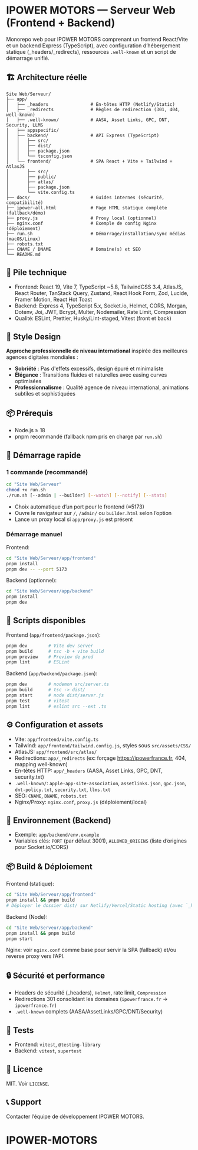# IPOWER MOTORS — Serveur Web (Frontend + Backend)

Monorepo web pour IPOWER MOTORS comprenant un frontend React/Vite et un backend Express (TypeScript), avec configuration d’hébergement statique (_headers/_redirects), ressources `.well-known` et un script de démarrage unifié.

## 🏗️ Architecture réelle

```
Site Web/Serveur/
├── app/
│   ├── _headers                # En-têtes HTTP (Netlify/Static)
│   ├── _redirects              # Règles de redirection (301, 404, well-known)
│   ├── .well-known/            # AASA, Asset Links, GPC, DNT, Security, LLMS
│   ├── appspecific/
│   ├── backend/                # API Express (TypeScript)
│   │   ├── src/
│   │   ├── dist/
│   │   ├── package.json
│   │   └── tsconfig.json
│   └── frontend/               # SPA React + Vite + Tailwind + AtlasJS
│       ├── src/
│       ├── public/
│       ├── atlas/
│       ├── package.json
│       └── vite.config.ts
├── docs/                       # Guides internes (sécurité, compatibilité)
├── ipower-all.html             # Page HTML statique complète (fallback/démo)
├── proxy.js                    # Proxy local (optionnel)
├── nginx.conf                  # Exemple de config Nginx (déploiement)
├── run.sh                      # Démarrage/installation/sync médias (macOS/Linux)
├── robots.txt
├── CNAME / DNAME               # Domaine(s) et SEO
└── README.md
```

## 🚀 Pile technique

- Frontend: React 19, Vite 7, TypeScript ~5.8, TailwindCSS 3.4, AtlasJS, React Router, TanStack Query, Zustand, React Hook Form, Zod, Lucide, Framer Motion, React Hot Toast
- Backend: Express 4, TypeScript 5.x, Socket.io, Helmet, CORS, Morgan, Dotenv, Joi, JWT, Bcrypt, Multer, Nodemailer, Rate Limit, Compression
- Qualité: ESLint, Prettier, Husky/Lint-staged, Vitest (front et back)

## 🎨 Style Design

**Approche professionnelle de niveau international** inspirée des meilleures agences digitales mondiales :

- **Sobriété** : Pas d'effets excessifs, design épuré et minimaliste
- **Élégance** : Transitions fluides et naturelles avec easing curves optimisées
- **Professionnalisme** : Qualité agence de niveau international, animations subtiles et sophistiquées

## 📦 Prérequis

- Node.js ≥ 18
- pnpm recommandé (fallback npm pris en charge par `run.sh`)

## 🏃 Démarrage rapide

### 1 commande (recommandé)

```bash
cd "Site Web/Serveur"
chmod +x run.sh
./run.sh [--admin | --builder] [--watch] [--notify] [--stats]
```

- Choix automatique d’un port pour le frontend (≈5173)
- Ouvre le navigateur sur `/`, `/admin/` ou `builder.html` selon l’option
- Lance un proxy local si `app/proxy.js` est présent

### Démarrage manuel

Frontend:
```bash
cd "Site Web/Serveur/app/frontend"
pnpm install
pnpm dev -- --port 5173
```

Backend (optionnel):
```bash
cd "Site Web/Serveur/app/backend"
pnpm install
pnpm dev
```

## 📜 Scripts disponibles

Frontend (`app/frontend/package.json`):
```bash
pnpm dev        # Vite dev server
pnpm build      # tsc -b + vite build
pnpm preview    # Preview de prod
pnpm lint       # ESLint
```

Backend (`app/backend/package.json`):
```bash
pnpm dev        # nodemon src/server.ts
pnpm build      # tsc -> dist/
pnpm start      # node dist/server.js
pnpm test       # vitest
pnpm lint       # eslint src --ext .ts
```

## ⚙️ Configuration et assets

- Vite: `app/frontend/vite.config.ts`
- Tailwind: `app/frontend/tailwind.config.js`, styles sous `src/assets/CSS/`
- AtlasJS: `app/frontend/src/atlas/`
- Redirections: `app/_redirects` (ex: forçage https://ipowerfrance.fr, 404, mapping well-known)
- En-têtes HTTP: `app/_headers` (AASA, Asset Links, GPC, DNT, security.txt)
- `.well-known/`: `apple-app-site-association`, `assetlinks.json`, `gpc.json`, `dnt-policy.txt`, `security.txt`, `llms.txt`
- SEO: `CNAME`, `DNAME`, `robots.txt`
- Nginx/Proxy: `nginx.conf`, `proxy.js` (déploiement/local)

## 🔐 Environnement (Backend)

- Exemple: `app/backend/env.example`
- Variables clés: `PORT` (par défaut 3001), `ALLOWED_ORIGINS` (liste d’origines pour Socket.io/CORS)

## 📦 Build & Déploiement

Frontend (statique):
```bash
cd "Site Web/Serveur/app/frontend"
pnpm install && pnpm build
# Déployer le dossier dist/ sur Netlify/Vercel/Static hosting (avec `_headers`/`_redirects`)
```

Backend (Node):
```bash
cd "Site Web/Serveur/app/backend"
pnpm install && pnpm build
pnpm start
```

Nginx: voir `nginx.conf` comme base pour servir la SPA (fallback) et/ou reverse proxy vers l’API.

## 🔒 Sécurité et performance

- Headers de sécurité (_headers), `Helmet`, rate limit, `Compression`
- Redirections 301 consolidant les domaines (`ipowerfrance.fr` → `ipowerfrance.fr`)
- `.well-known` complets (AASA/AssetLinks/GPC/DNT/Security)

## 🧪 Tests

- Frontend: `vitest`, `@testing-library`
- Backend: `vitest`, `supertest`

## 📄 Licence

MIT. Voir `LICENSE`.

## 📞 Support

Contacter l’équipe de développement IPOWER MOTORS.
# IPOWER-MOTORS
